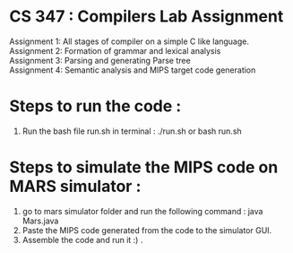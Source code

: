 # CS 347 : Compilers Lab Assignment  

Assignment 1: All stages of compiler on a simple C like language.  
Assignment 2: Formation of grammar and lexical analysis  
Assignment 3: Parsing and generating Parse tree  
Assignment 4: Semantic analysis and MIPS target code generation

# Steps to run the code :

1. Run the bash file run.sh in terminal : 
        ./run.sh or bash run.sh
    
# Steps to simulate the MIPS code on MARS simulator :

1. go to mars simulator folder and run the following command : 
        java Mars.java
2. Paste the MIPS code generated from the code to the simulator GUI.
3. Assemble the code and run it :) .
